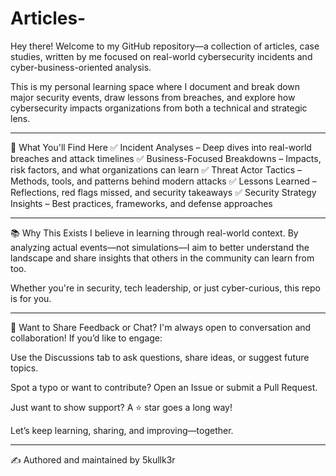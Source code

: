 # Articles-

Hey there! Welcome to my GitHub repository—a collection of articles, case studies, written by me  focused on real-world cybersecurity incidents and cyber-business-oriented analysis.

This is my personal learning space where I document and break down major security events, draw lessons from breaches, and explore how cybersecurity impacts organizations from both a technical and strategic lens.
______________________________________________________________________________________________________________________________

🧠 What You'll Find Here
✅ Incident Analyses – Deep dives into real-world breaches and attack timelines
✅ Business-Focused Breakdowns – Impacts, risk factors, and what organizations can learn
✅ Threat Actor Tactics – Methods, tools, and patterns behind modern attacks
✅ Lessons Learned – Reflections, red flags missed, and security takeaways
✅ Security Strategy Insights – Best practices, frameworks, and defense approaches
_______________________________________________________________________________________________________________________________

📚 Why This Exists
I believe in learning through real-world context. By analyzing actual events—not simulations—I aim to better understand the landscape and share insights that others in the community can learn from too.

Whether you're in security, tech leadership, or just cyber-curious, this repo is for you.
________________________________________________________________________________________________________________________________

💬 Want to Share Feedback or Chat?
I'm always open to conversation and collaboration! If you’d like to engage:

Use the Discussions tab to ask questions, share ideas, or suggest future topics.

Spot a typo or want to contribute? Open an Issue or submit a Pull Request.

Just want to show support? A ⭐️ star goes a long way!

Let’s keep learning, sharing, and improving—together.

_______________________________________________________________________________________________________________________________
✍️ Authored and maintained by 5kullk3r
